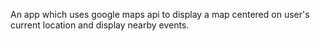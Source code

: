 An app which uses google maps api to display a map centered on user's current location and display nearby events.